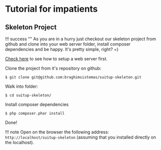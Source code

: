 # Tutorial for impatients

## Skeleton Project

!!! success ""
    As you are in a hurry just checkout our skeleton project from github and clone into your web server folder,
    install composer dependencies and be happy. It's pretty simple, right? =)

[Check here](/user-guide/getting-started/#setup-web-server) to see how to setup a web server first.

Clone the project from it's repository on github:

    $ git clone git@github.com:braghimsistemas/suitup-skeleton.git

Walk into folder:

    $ cd suitup-skeleton/

Install composer dependencies

    $ php composer.phar install

Done!

!!! note
    Open on the browser the following address: `http://localhost/suitup-skeleton`
    (assuming that you installed directly on the localhost).